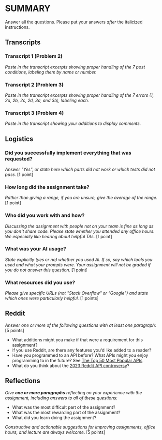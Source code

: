 # SUMMARY

Answer all the questions. Please put your answers _after_ the italicized
instructions.

## Transcripts

### Transcript 1 (Problem 2)

_Paste in the transcript excerpts showing proper handling of the 7
post conditions, labeling them by name or number._

### Transcript 2 (Problem 3)

_Paste in the transcript excerpts showing proper handling of the 7
errors (1, 2a, 2b, 2c, 2d, 3a, and 3b), labeling each._

### Transcript 3 (Problem 4)

_Paste in the transcript showing your additions to display comments._

## Logistics

### Did you successfully implement everything that was requested?

_Answer "Yes", or state here which parts did not work or which tests did not
pass._ [1 point]

### How long did the assignment take?

_Rather than giving a range, if you are unsure, give the average of the range._
[1 point]

### Who did you work with and how?

_Discussing the assignment with people not on your team is fine as long as you
don't share code. Please state whether you attended any office hours. We especially
like hearing about helpful TAs._ [1 point]

### What was your AI usage?

_State explicitly (yes or no) whether you used AI. If so, say which tools you
used and what your prompts were. Your assignment will not be graded if you do
not answer this question._ [1 point]

### What resources did you use?

_Please give specific URLs (not "Stack Overflow" or "Google") and state which
ones were particularly helpful._ [1 points]

## Reddit

_Answer one or more of the following questions with at least one paragraph:_ [5 points]

* What additions might you make if that were a requirement for this assignment?
* If you use Reddit, are there any features you'd like added to a reader?
* Have you programmed to an API before? What APIs might you enjoy programming
  to in the future? See [The Top 50 Most Popular APIs](https://rapidapi.com/blog/most-popular-api/).
* What do you think about the [2023 Reddit API controversy](https://en.wikipedia.org/wiki/2023_Reddit_API_controversy)?

## Reflections

_Give **one or more paragraphs** reflecting on your experience with the
assignment, including answers to all of these questions:_

* What was the most difficult part of the assignment?
* What was the most rewarding part of the assignment?
* What did you learn doing the assignment?

_Constructive and actionable suggestions for improving assignments, office
hours, and lecture are always welcome._ [5 points]

